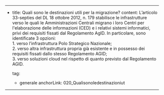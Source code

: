 ---
  - title: Quali sono le destinazioni utili per la migrazione?
    content: L’articolo 33-septies del DL 18 ottobre 2012, n. 179 stabilisce le infrastrutture verso le quali le Amministrazioni Centrali migrano i loro Centri per l'elaborazione delle informazioni (CED) e i relativi sistemi informatici, privi dei requisiti fissati dal Regolamento AgID. In particolare, sono identificate 3 opzioni:<br> 1. verso l’infrastruttura Polo Strategico Nazionale;<br> 2. verso altra infrastruttura propria già esistente e in possesso dei requisiti fissati dallo stesso Regolamento AGID;<br> 3. verso soluzioni cloud nel rispetto di quanto previsto dal Regolamento AGID.

    tag:
      - generale
    anchorLink: 020_Qualisonoledestinazioniut
---